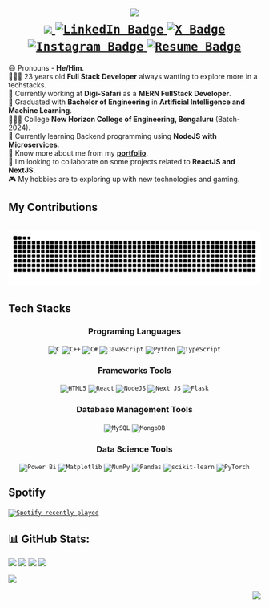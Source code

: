 <div id="header" align="center">
  <h1>
    <img src="https://readme-typing-svg.herokuapp.com?font=JetBrains+Mono&weight=600&pause=1000&color=BD03F7&center=true&vCenter=true&width=500&height=70&size=32&duration=4000&lines=Hello+There!+👋;+I'm+Rohan+Rai!;" />
    <div id="badges">
      <a href="mailto:rohan.rai932@outlook.com">
        <code><img src="https://img.shields.io/badge/Gmail-333333?style=for-the-badge&logo=gmail&logoColor=red" /></code>
      </a>
      <a href="https://linkedin.com/in/rohxnrai">
        <code><img src="https://img.shields.io/badge/LinkedIn-blue?logo=linkedin&logoColor=white&style=for-the-badge" alt="LinkedIn Badge"/></code>
      </a>
      <a href="https://x.com/rohxnrai">
        <code><img src="https://img.shields.io/badge/X-black?style=for-the-badge&logo=X&logoColor=white" alt="X Badge"/></code>
      </a>
      <a href="https://instagram.com/rohxn_rai">
        <code><img src="https://img.shields.io/badge/Instagram-%23E4405F.svg?style=for-the-badge&logo=Instagram&logoColor=white" alt="Instagram Badge"/></code>
      </a>
      <a href="https://portfolio-rohan-rai.vercel.app/">
        <code><img src="https://img.shields.io/badge/Portfolio-purple?style=for-the-badge&logo=thirdweb&logoColor=white" alt="Resume Badge"/></code>
      </a>
    </div>

  </h1>
</div>

😄 Pronouns - **He/Him**. <br>
👩🏻‍💻 23 years old **Full Stack Developer** always wanting to explore more in a techstacks. <br>
🏢 Currently working at **Digi-Safari** as a **MERN FullStack Developer**. <br>
🧠 Graduated with **Bachelor of Engineering** in **Artificial Intelligence and Machine Learning**. <br>
👩🏻‍🎓 College **New Horizon College of Engineering, Bengaluru** (Batch-2024). <br>
🌱 Currently learning Backend programming using **NodeJS with Microservices**. <br>
📄 Know more about me from my **[portfolio](https://portfolio-rohan-rai.vercel.app/)**. <br>
💭 I’m looking to collaborate on some projects related to **ReactJS and NextJS**.<br>
🎮 My hobbies are to exploring up with new technologies and gaming. <br>

<div>
  <!-- 
  🐍🐍
  -->
  <h2>My Contributions</h2>
  <br>
  <img src="https://raw.githubusercontent.com/rohxn-rai/rohxn-rai/output/github-contribution-grid-snake-dark.svg?palette=github-dark" alt="Snake animation" /> <br>
</div>

<h2>Tech Stacks</h2>

<div id="tech stack" align="center">

<h3>Programing Languages</h3>

<code>![C](https://img.shields.io/badge/c-%2300599C.svg?style=for-the-badge&logo=c&logoColor=white)</code>
<code>![C++](https://img.shields.io/badge/c++-%2300599C.svg?style=for-the-badge&logo=c%2B%2B&logoColor=white)</code>
<code>![C#](https://img.shields.io/badge/c%23-%23239120.svg?style=for-the-badge&logo=csharp&logoColor=white)</code>
<code>![JavaScript](https://img.shields.io/badge/javascript-%23323330.svg?style=for-the-badge&logo=javascript&logoColor=%23F7DF1E)</code>
<code>![Python](https://img.shields.io/badge/python-3670A0?style=for-the-badge&logo=python&logoColor=ffdd54)</code>
<code>![TypeScript](https://img.shields.io/badge/typescript-%23007ACC.svg?style=for-the-badge&logo=typescript&logoColor=white)</code> <br>

<h3>Frameworks Tools</h3>

<code>![HTML5](https://img.shields.io/badge/html5-%23E34F26.svg?style=for-the-badge&logo=html5&logoColor=white)</code>
<code>![React](https://img.shields.io/badge/react-%2320232a.svg?style=for-the-badge&logo=react&logoColor=%2361DAFB)</code>
<code>![NodeJS](https://img.shields.io/badge/node.js-6DA55F?style=for-the-badge&logo=node.js&logoColor=white)</code>
<code>![Next JS](https://img.shields.io/badge/Next-black?style=for-the-badge&logo=next.js&logoColor=white)</code>
<code>![Flask](https://img.shields.io/badge/flask-%23000.svg?style=for-the-badge&logo=flask&logoColor=white)</code> <br>

<h3>Database Management Tools</h3>

<code>![MySQL](https://img.shields.io/badge/mysql-4479A1.svg?style=for-the-badge&logo=mysql&logoColor=white)</code>
<code>![MongoDB](https://img.shields.io/badge/MongoDB-%234ea94b.svg?style=for-the-badge&logo=mongodb&logoColor=white)</code> <br>

<h3>Data Science Tools</h3>

<code>![Power Bi](https://img.shields.io/badge/power_bi-F2C811?style=for-the-badge&logo=powerbi&logoColor=black)</code>
<code>![Matplotlib](https://img.shields.io/badge/Matplotlib-%23ffffff.svg?style=for-the-badge&logo=Matplotlib&logoColor=black)</code>
<code>![NumPy](https://img.shields.io/badge/numpy-%23013243.svg?style=for-the-badge&logo=numpy&logoColor=white)</code>
<code>![Pandas](https://img.shields.io/badge/pandas-%23150458.svg?style=for-the-badge&logo=pandas&logoColor=white)</code>
<code>![scikit-learn](https://img.shields.io/badge/scikit--learn-%23F7931E.svg?style=for-the-badge&logo=scikit-learn&logoColor=white)</code>
<code>![PyTorch](https://img.shields.io/badge/PyTorch-%23EE4C2C.svg?style=for-the-badge&logo=PyTorch&logoColor=white)</code>

</div>

## Spotify

<code>[<img src="https://spotify-recently-played-readme.vercel.app/api?user=38qsqesuqes1woaigmsm9bejj&count=5&unique=true" alt="Spotify recently played" />](https://open.spotify.com/user/38qsqesuqes1woaigmsm9bejj)</code>

<div id="github-stats">

## 📊 GitHub Stats:

<div align="left">
  
![](https://github-readme-stats.vercel.app/api/top-langs/?username=rohxn-rai&theme=transparent&hide_border=true&include_all_commits=true&count_private=true&layout=pie&hide=jupyter%20notebook)
![](https://github-readme-stats.vercel.app/api?username=rohxn-rai&theme=transparent&hide_border=true&include_all_commits=true&count_private=tru&show_icons=true&rank_icon=github)
![](https://github-readme-streak-stats.herokuapp.com/?user=rohxn-rai&theme=transparent&hide_border=true)
![](https://github-profile-trophy.vercel.app/?username=rohxn-rai&theme=transparent&no-frame=true&no-bg=true&margin-w=2)

</div>

</div>

<!-- ![](https://github-contributor-stats.vercel.app/api?username=rohxn-rai&limit=2&theme=transparent&hide_border=true&combine_all_yearly_contributions=true) -->

![](https://quotes-github-readme.vercel.app/api?type=horizontal&theme=dark)

<img align="right" src="https://komarev.com/ghpvc/?username=rohxn-rai&style=flat" />
